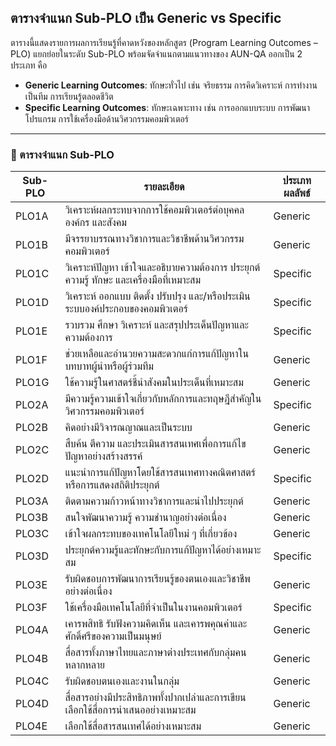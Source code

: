 ## ตารางจำแนก Sub-PLO เป็น Generic vs Specific

ตารางนี้แสดงรายการผลการเรียนรู้ที่คาดหวังของหลักสูตร (Program Learning Outcomes – PLO) แยกย่อยในระดับ Sub-PLO พร้อมจัดจำแนกตามแนวทางของ AUN-QA ออกเป็น 2 ประเภท คือ
- **Generic Learning Outcomes**: ทักษะทั่วไป เช่น จริยธรรม การคิดวิเคราะห์ การทำงานเป็นทีม การเรียนรู้ตลอดชีวิต
- **Specific Learning Outcomes**: ทักษะเฉพาะทาง เช่น การออกแบบระบบ การพัฒนาโปรแกรม การใช้เครื่องมือด้านวิศวกรรมคอมพิวเตอร์

---

### 🔹 ตารางจำแนก Sub-PLO

| Sub-PLO | รายละเอียด                                                                                                           | ประเภทผลลัพธ์ |
|---------|----------------------------------------------------------------------------------------------------------------------|----------------|
| PLO1A   | วิเคราะห์ผลกระทบจากการใช้คอมพิวเตอร์ต่อบุคคล องค์กร และสังคม                                                   | Generic        |
| PLO1B   | มีจรรยาบรรณทางวิชาการและวิชาชีพด้านวิศวกรรมคอมพิวเตอร์                                                         | Generic        |
| PLO1C   | วิเคราะห์ปัญหา เข้าใจและอธิบายความต้องการ ประยุกต์ความรู้ ทักษะ และเครื่องมือที่เหมาะสม                     | Specific       |
| PLO1D   | วิเคราะห์ ออกแบบ ติดตั้ง ปรับปรุง และ/หรือประเมินระบบองค์ประกอบของคอมพิวเตอร์                                 | Specific       |
| PLO1E   | รวบรวม ศึกษา วิเคราะห์ และสรุปประเด็นปัญหาและความต้องการ                                                       | Specific       |
| PLO1F   | ช่วยเหลือและอำนวยความสะดวกแก่การแก้ปัญหาในบทบาทผู้นำหรือผู้ร่วมทีม                                             | Generic        |
| PLO1G   | ใช้ความรู้ในศาสตร์ชี้นำสังคมในประเด็นที่เหมาะสม                                                                  | Generic        |
| PLO2A   | มีความรู้ความเข้าใจเกี่ยวกับหลักการและทฤษฎีสำคัญในวิศวกรรมคอมพิวเตอร์                                           | Specific       |
| PLO2B   | คิดอย่างมีวิจารณญาณและเป็นระบบ                                                                                   | Generic        |
| PLO2C   | สืบค้น ตีความ และประเมินสารสนเทศเพื่อการแก้ไขปัญหาอย่างสร้างสรรค์                                              | Generic        |
| PLO2D   | แนะนำการแก้ปัญหาโดยใช้สารสนเทศทางคณิตศาสตร์หรือการแสดงสถิติประยุกต์                                           | Specific       |
| PLO3A   | ติดตามความก้าวหน้าทางวิชาการและนำไปประยุกต์                                                                      | Generic        |
| PLO3B   | สนใจพัฒนาความรู้ ความชำนาญอย่างต่อเนื่อง                                                                          | Generic        |
| PLO3C   | เข้าใจผลกระทบของเทคโนโลยีใหม่ ๆ ที่เกี่ยวข้อง                                                                     | Generic        |
| PLO3D   | ประยุกต์ความรู้และทักษะกับการแก้ปัญหาได้อย่างเหมาะสม                                                             | Specific       |
| PLO3E   | รับผิดชอบการพัฒนาการเรียนรู้ของตนเองและวิชาชีพอย่างต่อเนื่อง                                                    | Generic        |
| PLO3F   | ใช้เครื่องมือเทคโนโลยีที่จำเป็นในงานคอมพิวเตอร์                                                                  | Specific       |
| PLO4A   | เคารพสิทธิ รับฟังความคิดเห็น และเคารพคุณค่าและศักดิ์ศรีของความเป็นมนุษย์                                       | Generic        |
| PLO4B   | สื่อสารทั้งภาษาไทยและภาษาต่างประเทศกับกลุ่มคนหลากหลาย                                                           | Generic        |
| PLO4C   | รับผิดชอบตนเองและงานในกลุ่ม                                                                                        | Generic        |
| PLO4D   | สื่อสารอย่างมีประสิทธิภาพทั้งปากเปล่าและการเขียน เลือกใช้สื่อการนำเสนออย่างเหมาะสม                            | Generic        |
| PLO4E   | เลือกใช้สื่อสารสนเทศได้อย่างเหมาะสม                                                                                | Generic        |



